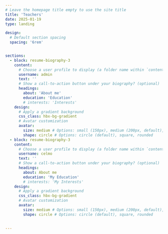 ```yaml
---
# Leave the homepage title empty to use the site title
title: 'Teachers'
date: 2025-01-19
type: landing

design:
  # Default section spacing
  spacing: '6rem'


sections:
  - block: resume-biography-3
    content:
      # Choose a user profile to display (a folder name within `content/authors/`)
      username: admin
      text: ''
      # Show a call-to-action button under your biography? (optional)
      headings:
        about: 'About me'
        education: 'Education'
        # interests: 'Interests'
    design:
      # Apply a gradient background
      css_class: hbx-bg-gradient
      # Avatar customization
      avatar:
        size: medium # Options: small (150px), medium (200px, default), large (320px), xl (400px), xxl (500px)
        shape: circle # Options: circle (default), square, rounded
  - block: resume-biography-3
    content:
      # Choose a user profile to display (a folder name within `content/authors/`)
      username: celmo
      text: ''
      # Show a call-to-action button under your biography? (optional)
      headings:
        about: About me
        education: 'My Education'
        # interests: 'My Interests'
    design:
      # Apply a gradient background
      css_class: hbx-bg-gradient
      # Avatar customization
      avatar:
        size: medium # Options: small (150px), medium (200px, default), large (320px), xl (400px), xxl (500px)
        shape: circle # Options: circle (default), square, rounded
  
  
---
```

